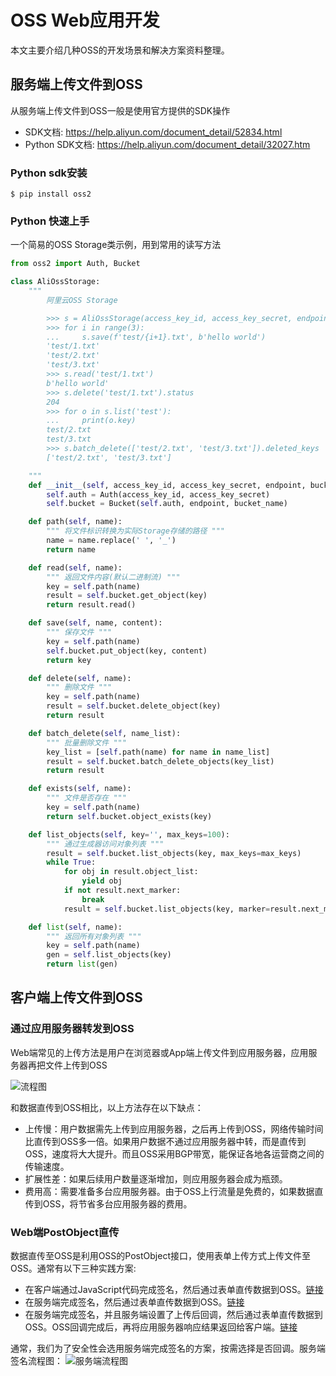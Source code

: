 # OSS Web应用开发
本文主要介绍几种OSS的开发场景和解决方案资料整理。

## 服务端上传文件到OSS
从服务端上传文件到OSS一般是使用官方提供的SDK操作
* SDK文档: https://help.aliyun.com/document_detail/52834.html
* Python SDK文档: https://help.aliyun.com/document_detail/32027.htm

### Python sdk安装
```shell
$ pip install oss2
```

### Python 快速上手
一个简易的OSS Storage类示例，用到常用的读写方法
```python
from oss2 import Auth, Bucket

class AliOssStorage:
    """
        阿里云OSS Storage

        >>> s = AliOssStorage(access_key_id, access_key_secret, endpoint, bucket_name)
        >>> for i in range(3):
        ...     s.save(f'test/{i+1}.txt', b'hello world')
        'test/1.txt'
        'test/2.txt'
        'test/3.txt'
        >>> s.read('test/1.txt')
        b'hello world'
        >>> s.delete('test/1.txt').status
        204
        >>> for o in s.list('test'):
        ...     print(o.key)
        test/2.txt
        test/3.txt
        >>> s.batch_delete(['test/2.txt', 'test/3.txt']).deleted_keys
        ['test/2.txt', 'test/3.txt']

    """
    def __init__(self, access_key_id, access_key_secret, endpoint, bucket_name):
        self.auth = Auth(access_key_id, access_key_secret)
        self.bucket = Bucket(self.auth, endpoint, bucket_name)

    def path(self, name):
        """ 将文件标识转换为实际Storage存储的路径 """
        name = name.replace(' ', '_')
        return name

    def read(self, name):
        """ 返回文件内容(默认二进制流) """
        key = self.path(name)
        result = self.bucket.get_object(key)
        return result.read()

    def save(self, name, content):
        """ 保存文件 """
        key = self.path(name)
        self.bucket.put_object(key, content)
        return key

    def delete(self, name):
        """ 删除文件 """
        key = self.path(name)
        result = self.bucket.delete_object(key)
        return result

    def batch_delete(self, name_list):
        """ 批量删除文件 """
        key_list = [self.path(name) for name in name_list]
        result = self.bucket.batch_delete_objects(key_list)
        return result

    def exists(self, name):
        """ 文件是否存在 """
        key = self.path(name)
        return self.bucket.object_exists(key)

    def list_objects(self, key='', max_keys=100):
        """ 通过生成器访问对象列表 """
        result = self.bucket.list_objects(key, max_keys=max_keys)
        while True:
            for obj in result.object_list:
                yield obj
            if not result.next_marker:
                break
            result = self.bucket.list_objects(key, marker=result.next_marker, max_keys=max_keys)

    def list(self, name):
        """ 返回所有对象列表 """
        key = self.path(name)
        gen = self.list_objects(key)
        return list(gen)
```

## 客户端上传文件到OSS
### 通过应用服务器转发到OSS
Web端常见的上传方法是用户在浏览器或App端上传文件到应用服务器，应用服务器再把文件上传到OSS

![流程图](https://help-static-aliyun-doc.aliyuncs.com/assets/img/zh-CN/7354449951/p140018.png)

和数据直传到OSS相比，以上方法存在以下缺点：
* 上传慢：用户数据需先上传到应用服务器，之后再上传到OSS，网络传输时间比直传到OSS多一倍。如果用户数据不通过应用服务器中转，而是直传到OSS，速度将大大提升。而且OSS采用BGP带宽，能保证各地各运营商之间的传输速度。
* 扩展性差：如果后续用户数量逐渐增加，则应用服务器会成为瓶颈。
* 费用高：需要准备多台应用服务器。由于OSS上行流量是免费的，如果数据直传到OSS，将节省多台应用服务器的费用。

### Web端PostObject直传
数据直传至OSS是利用OSS的PostObject接口，使用表单上传方式上传文件至OSS。通常有以下三种实践方案:

* 在客户端通过JavaScript代码完成签名，然后通过表单直传数据到OSS。[链接](https://help.aliyun.com/document_detail/31925.htm)
* 在服务端完成签名，然后通过表单直传数据到OSS。[链接](https://help.aliyun.com/document_detail/31926.htm)
* 在服务端完成签名，并且服务端设置了上传后回调，然后通过表单直传数据到OSS。OSS回调完成后，再将应用服务器响应结果返回给客户端。[链接](https://help.aliyun.com/document_detail/31927.htm)

通常，我们为了安全性会选用服务端完成签名的方案，按需选择是否回调。服务端签名流程图：
![服务端流程图](https://help-static-aliyun-doc.aliyuncs.com/assets/img/zh-CN/4172710461/p374419.png)
